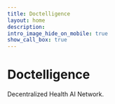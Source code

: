 ```yaml
---
title: Doctelligence
layout: home
description: 
intro_image_hide_on_mobile: true
show_call_box: true
---
```


# Doctelligence
Decentralized Health AI Network.
